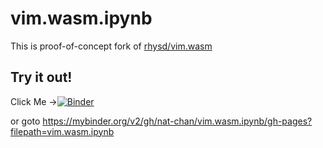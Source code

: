 # vim.wasm.ipynb
This is proof-of-concept fork of [rhysd/vim.wasm](https://github.com/rhysd/vim.wasm)

## Try it out!
Click Me →[![Binder](https://mybinder.org/badge_logo.svg)](https://mybinder.org/v2/gh/nat-chan/vim.wasm.ipynb/gh-pages?filepath=vim.wasm.ipynb)

or goto https://mybinder.org/v2/gh/nat-chan/vim.wasm.ipynb/gh-pages?filepath=vim.wasm.ipynb
